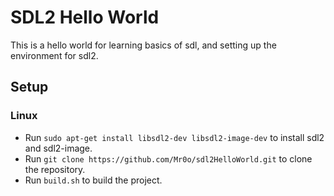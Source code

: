 # SDL2 Hello World
This is a hello world for learning basics of sdl, and setting up the environment for sdl2.

## Setup
### Linux
- Run `sudo apt-get install libsdl2-dev libsdl2-image-dev` to install sdl2 and sdl2-image.
- Run `git clone https://github.com/Mr0o/sdl2HelloWorld.git` to clone the repository.
- Run `build.sh` to build the project.
